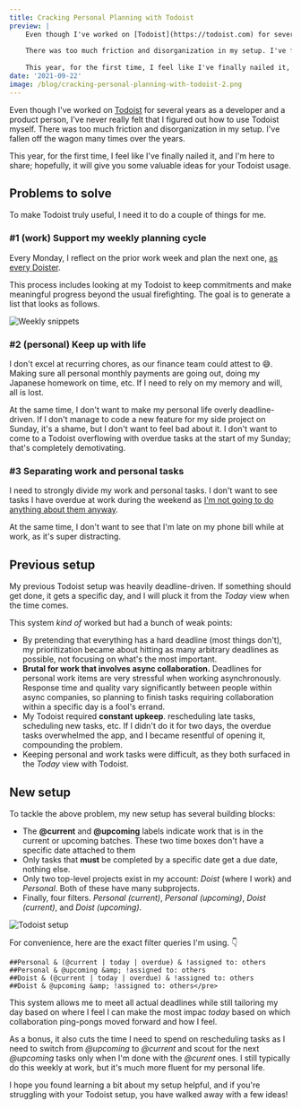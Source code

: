 ```yaml
---
title: Cracking Personal Planning with Todoist
preview: |
    Even though I've worked on [Todoist](https://todoist.com) for several years as a developer and a product person, I've never really felt that I figured out how to use Todoist myself.
    
    There was too much friction and disorganization in my setup. I've fallen off the wagon many times over the years.
    
    This year, for the first time, I feel like I've finally nailed it, and I'm here to share.
date: '2021-09-22'
image: /blog/cracking-personal-planning-with-todoist-2.png
---
```


Even though I've worked on [Todoist](https://todoist.com) for several years as a developer and a product person, I've never really felt that I figured out how to use Todoist myself. There was too much friction and disorganization in my setup. I've fallen off the wagon many times over the years.

This year, for the first time, I feel like I've finally nailed it, and I'm here to share; hopefully, it will give you some valuable ideas for your Todoist usage.

## Problems to solve

To make Todoist truly useful, I need it to do a couple of things for me.

### #1 (work) Support my weekly planning cycle

Every Monday, I reflect on the prior work week and plan the next one, [as every Doister](https://twitter.com/amix3k/status/1120317586963685379?lang=en).

This process includes looking at my Todoist to keep commitments and make meaningful progress beyond the usual firefighting. The goal is to generate a list that looks as follows.

![Weekly snippets](/blog/cracking-personal-planning-with-todoist-1.png)

### #2 (personal) Keep up with life

I don't excel at recurring chores, as our finance team could attest to 😅. Making sure all personal monthly payments are going out, doing my Japanese homework on time, etc. If I need to rely on my memory and will, all is lost.

At the same time, I don't want to make my personal life overly deadline-driven. If I don't manage to code a new feature for my side project on Sunday, it's a shame, but I don't want to feel bad about it. I don't want to come to a Todoist overflowing with overdue tasks at the start of my Sunday; that's completely demotivating.

### #3 Separating work and personal tasks


I need to strongly divide my work and personal tasks. I don't want to see tasks I have overdue at work during the weekend as [I'm not going to do anything about them anyway](https://twitter.com/jankratochvilcz/status/1439245838308593672).

At the same time, I don't want to see that I'm late on my phone bill while at work, as it's super distracting.

## Previous setup

My previous Todoist setup was heavily deadline-driven. If something should get done, it gets a specific day, and I will pluck it from the *Today* view when the time comes.

This system *kind of* worked but had a bunch of weak points:

* By pretending that everything has a hard deadline (most things don't), my prioritization became about hitting as many arbitrary deadlines as possible, not focusing on what's the most important.
* **Brutal for work that involves async collaboration.** Deadlines for personal work items are very stressful when working asynchronously. Response time and quality vary significantly between people within async companies, so planning to finish tasks requiring collaboration within a specific day is a fool's errand.
* My Todoist required **constant upkeep**. rescheduling late tasks, scheduling new tasks, etc. If I didn't do it for two days, the overdue tasks overwhelmed the app, and I became resentful of opening it, compounding the problem.
* Keeping personal and work tasks were difficult, as they both surfaced in the *Today* view with Todoist.

## New setup

To tackle the above problem, my new setup has several building blocks:

* The **@current** and **@upcoming** labels indicate work that is in the current or upcoming batches. These two time boxes don't have a specific date attached to them
* Only tasks that **must** be completed by a specific date get a due date, nothing else.
* Only two top-level projects exist in my account: *Doist* (where I work) and *Personal*. Both of these have many subprojects.
* Finally, four filters. *Personal (current)*, *Personal (upcoming)*, *Doist (current)*, and *Doist (upcoming)*.

![Todoist setup](/blog/cracking-personal-planning-with-todoist-2.png)

For convenience, here are the exact filter queries I'm using. 👇

```
##Personal & (@current | today | overdue) & !assigned to: others
##Personal & @upcoming &amp; !assigned to: others
##Doist & (@current | today | overdue) & !assigned to: others
##Doist & @upcoming &amp; !assigned to: others</pre>
```

This system allows me to meet all actual deadlines while still tailoring my day based on where I feel I can make the most impac *today* based on which collaboration ping-pongs moved forward and how I feel.

As a bonus, it also cuts the time I need to spend on rescheduling tasks as I need to switch from *@upcoming* to *@current* and scout for the next *@upcoming* tasks only when I'm done with the *@curent* ones. I still typically do this weekly at work, but it's much more fluent for my personal life.

I hope you found learning a bit about my setup helpful, and if you're struggling with your Todoist setup, you have walked away with a few ideas!
